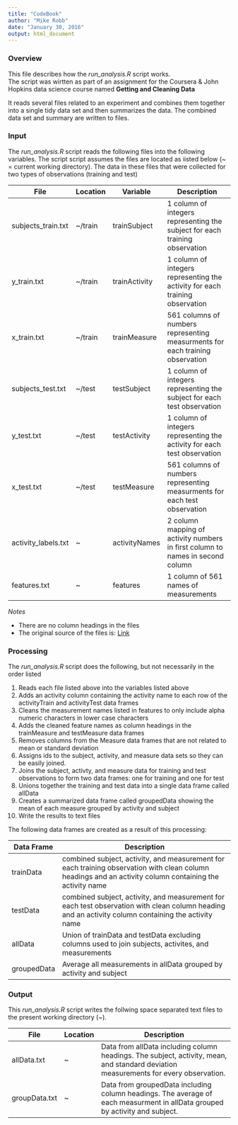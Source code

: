 ```yaml
---
title: "CodeBook"
author: "Mike Robb"
date: "January 30, 2016"
output: html_document
---
```


### Overview
This file describes how the _run_analysis.R_ script works.  
The script was wirtten as part of an assignment for the Coursera & John Hopkins data science course named **Getting and Cleaning Data**

It reads several files related to an experiment and combines them together into a single tidy
data set and then summarizes the data.  The combined data set and summary are written to files.

### Input
The _run_analysis.R_ script reads the following files into the following variables.
The script script assumes the files are located as iisted below (~ = current working directory).
The data in these files that were collected for two types of observations (training and test)

File  | Location  | Variable  | Description   
---   | ---     | ---   | ---   
subjects_train.txt  | ~/train   | trainSubject | 1 column of integers representing the subject for each training observation  
y_train.txt   | ~/train   | trainActivity   | 1 column of integers representing the activity for each training observation  
x_train.txt   | ~/train   | trainMeasure    | 561 columns of numbers representing measurments for each training observation  
subjects_test.txt   | ~/test    | testSubject   | 1 column of integers representing the subject for each test observation   
y_test.txt    | ~/test    | testActivity    | 1 column of integers representing the activity for each test observation  
x_test.txt  | ~/test  | testMeasure   | 561 columns of numbers representing measurments for each test observation  
activity_labels.txt   | ~   | activityNames   | 2 column mapping of activity numbers in first column to names in second column   
features.txt  | ~   | features  | 1 column of 561 names of measurements   

_Notes_   
 * There are no column headings in the files  
 * The original source of the files is:  [Link](https://d396qusza40orc.cloudfront.net/getdata%2Fprojectfiles%2FUCI%20HAR%20Dataset.zip)
 

### Processing
The _run_analysis.R_ script does the following, but not necessarily in the order listed

1. Reads each file listed above into the variables listed above 
2. Adds an activity column containing the activity name to each row of the activityTrain and activityTest data frames 
3. Cleans the measurement names listed in features to only include alpha numeric characters in lower case characters 
4. Adds the cleaned feature names as column headings in the trainMeasure and testMeasure data frames 
5. Removes columns from the Measure data frames that are not related to mean or standard deviation 
6. Assigns ids to the subject, activity, and measure data sets so they can be easily joined. 
7. Joins the subject, activty, and measure data for training and test observations to form two data frames: one for training and one for test 
8. Unions together the training and test data into a single data frame called allData 
9. Creates a summarized data frame called groupedData showing the mean of each measure grouped by activity and subject  
10. Write the results to text files 

The following data frames are created as a result of this processing:

Data Frame  | Description
---   | ---   
trainData   | combined subject, activity, and measurement for each training observation with clean column headings and an activity column containing the activity name   
testData  | combined subject, activity, and measurement for each test observation with clean column heading  and an activity column containing the activity name  
allData   | Union of trainData and testData excluding columns used to join subjects, activites, and measurements  
groupedData | Average all measurements in allData grouped by activity and subject   

### Output  
This _run_analysis.R_ script writes the follwing space separated text files to the present working directory (~).
 
File  | Location  | Description   
---   | ---   | ---
allData.txt   | ~   | Data from allData including column headings. The subject, activity, mean, and standard deviation measurements for every observation.  
groupData.txt | ~   | Data from groupedData including column headings.  The average of each measurment in allData grouped by activity and subject.  

